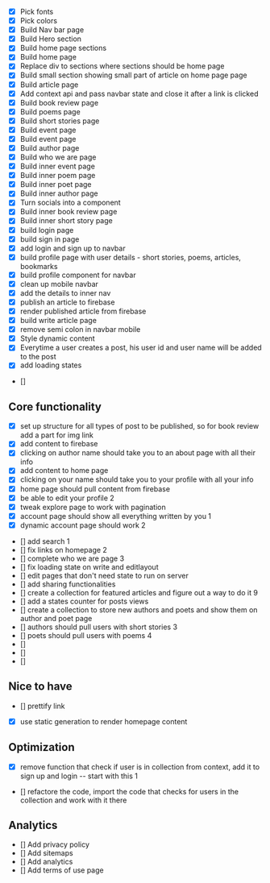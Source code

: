 - [x] Pick fonts
- [x] Pick colors
- [x] Build Nav bar page
- [x] Build Hero section
- [x] Build home page sections
- [x] Build home page
- [x] Replace div to sections where sections should be home page
- [x] Build small section showing small part of article on home page page
- [x] Build article page
- [x] Add context api and pass navbar state and close it after a link is clicked
- [x] Build book review page
- [x] Build poems page
- [x] Build short stories page
- [x] Build event page
- [x] Build event page
- [x] Build author page
- [x] Build who we are page
- [x] Build inner event page
- [x] Build inner poem page
- [x] Build inner poet page
- [x] Build inner author page
- [x] Turn socials into a component
- [x] Build inner book review page
- [x] Build inner short story page
- [x] build login page
- [x] build sign in page
- [x] add login and sign up to navbar
- [x] build profile page with user details - short stories, poems, articles, bookmarks
- [x] build profile component for navbar
- [x] clean up mobile navbar
- [x] add the details to inner nav
- [x] publish an article to firebase
- [x] render published article from firebase
- [x] build write article page
- [x] remove semi colon in navbar mobile
- [x] Style dynamic content
- [x] Everytime a user creates a post, his user id and user name will be added to the post
- [x] add loading states
- []

## Core functionality
- [x] set up structure for all types of post to be published, so for book review add a part for img link
- [x] add content to firebase
- [x] clicking on author name should take you to an about page with all their info
- [x] add content to home page
- [x] clicking on your name should take you to your profile with all your info
- [x] home page should pull content from firebase
- [x] be able to edit your profile 2
- [x] tweak explore page to work with pagination 
- [x] account page should show all everything written by you 1
- [x] dynamic account page should work 2
- [] add search 1
- [] fix links on homepage 2
- [] complete who we are page 3
- [] fix loading state on write and editlayout
- [] edit pages that don't need state to run on server 
- [] add sharing functionalities 
- [] create a collection for featured articles and figure out a way to do it 9
- [] add a states counter for posts views
- [] create a collection to store new authors and poets and show them on author and poet page
- [] authors should pull users with short stories 3
- [] poets should pull users with poems 4
- [] 
- [] 
- [] 



## Nice to have
- [] prettify link
- [x] use static generation to render homepage content

## Optimization
- [x] remove function that check if user is in collection from context, add it to sign up and login -- start with this 1
- [] refactore the code, import the code that checks for users in the collection and work with it there


## Analytics
- [] Add privacy policy
- [] Add sitemaps
- [] Add analytics
- [] Add terms of use page
